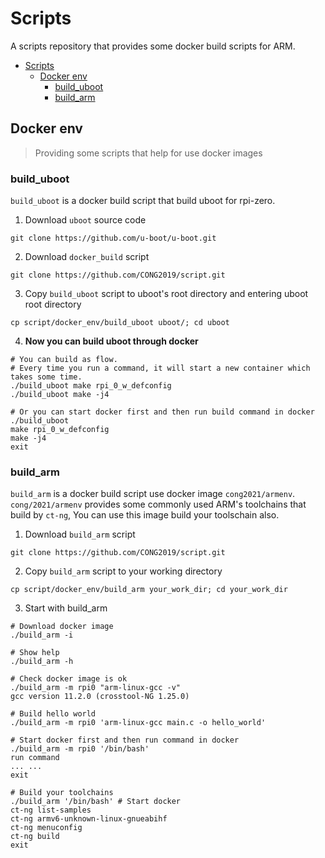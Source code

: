 # Scripts 

 A scripts repository that provides some docker build scripts for ARM. 

* [Scripts](#scripts) 
  * [Docker env](#docker-env) 
    * [build_uboot](#build_uboot) 
    * [build_arm](#build_arm)

## Docker env

> Providing some scripts that help for use docker images

### build_uboot

`build_uboot` is a docker build script that build uboot for rpi-zero.

1. Download `uboot` source code
```shell
git clone https://github.com/u-boot/u-boot.git
```
2. Download `docker_build` script
```shell
git clone https://github.com/CONG2019/script.git
```
3. Copy `build_uboot` script to uboot's root directory and entering uboot root directory
```shell
cp script/docker_env/build_uboot uboot/; cd uboot
```
4. **Now you can build uboot through docker**
```shell
# You can build as flow.
# Every time you run a command, it will start a new container which takes some time.
./build_uboot make rpi_0_w_defconfig
./build_uboot make -j4

# Or you can start docker first and then run build command in docker
./build_uboot
make rpi_0_w_defconfig
make -j4
exit
```

### build_arm

`build_arm` is a docker build script use docker image `cong2021/armenv`. `cong/2021/armenv` provides some commonly used ARM's toolchains that build by `ct-ng`, You can use this image build your toolschain also.

1. Download `build_arm` script

```shell
git clone https://github.com/CONG2019/script.git
```

2. Copy `build_arm` script to your working directory

```shell
cp script/docker_env/build_arm your_work_dir; cd your_work_dir
```

3. Start with build_arm

```shell
# Download docker image
./build_arm -i

# Show help
./build_arm -h

# Check docker image is ok
./build_arm -m rpi0 "arm-linux-gcc -v"
gcc version 11.2.0 (crosstool-NG 1.25.0)

# Build hello world
./build_arm -m rpi0 'arm-linux-gcc main.c -o hello_world'

# Start docker first and then run command in docker
./build_arm -m rpi0 '/bin/bash'
run command
... ...
exit

# Build your toolchains
./build_arm '/bin/bash' # Start docker
ct-ng list-samples
ct-ng armv6-unknown-linux-gnueabihf
ct-ng menuconfig
ct-ng build
exit
```

